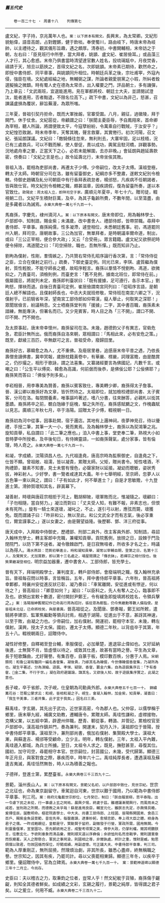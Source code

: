 

##### 舊五代史
　　`卷一百二十七 ‧ 周書十八`　　`列傳第七
`

* * *

盧文紀，字子持，京兆萬年人也。`案：以下原本有闕文。`長興末，為太常卿。文紀形貌魁偉，語音高朗，占對鏗鏘，健于飲啖。奉使蜀川，路由岐下，時唐末帝為岐帥，以主禮待之，觀其儀形旨趣，遇之頗厚。清泰初，中書闕輔相，末帝訪之于朝，左右曰：「臣見班行中所譽，當大拜者，姚顗、盧文紀、崔居儉耳。」或品藻三人才行，其心愈惑。末帝乃俱書當時清望達官數人姓名，投琉璃缻中，月夜焚香，禱請于天，旭旦以筯挾之，首得文紀之名，次即姚顗。末帝素已期待，歡然命之，即授中書侍郎、同平章事，與姚顗同升相位。時朝廷兵革之後，宗社甫寕，外寇內侵，強臣在境。文紀處經綸之地，無輔弼之謀，所論者親愛朋黨之小瑕，所糾者銓選擬掄之微纇。時有蜀人史在德為太常丞，出入權要之門，評品朝士，多有譏彈，乃上章云：「文武兩班，宜選能進用。見在軍都將校、朝廷士大夫，並請閱試澄汰，能者進用，否者黜退，不限名位高下。」疏下中書，文紀以為非己，怒甚，召諫議盧損為覆狀，辭旨蕪漫，為眾所嗤。

三年夏，晉祖引契丹拒命，既而大軍挫衂，官寨受圍。八月，親征，過徽陵，拜于闕門，休于仗舍。文紀扈從，帝顧謂之曰：「朕聞主憂臣辱，予自鳳翔來，首命卿為宰相，聽人所論，將謂便致太平，今寇孽紛紛，令萬乘自行戰賊，于汝安乎？」文紀惶恐致謝。時末帝季年，天奪其魄，聲言救寨，其實倦行。初次河陽，召文紀、張延朗謀議。文紀曰：「敵騎倏往忽來，無利則去，大寨牢固，足以枝梧，況已有三處救兵，可以不戰而解，使人督促，責以成功，輿駕且駐河橋，詳觀事勢。況地處舟車之要，正當天下之心，必若未能解圍，去亦非晚。」會延朗與趙延壽款密，傍奏曰：「文紀之言是也。」故令延壽北行，末帝坐俟其敗。

晉祖入洛，罷相為吏部尚書，再遷太子少傅。少帝嗣位，改太子太傅。漢祖登極，轉太子太師。時朝官分司在洛，雖有留臺御史，紀綱亦多不整肅，遂敕文紀別令檢轄。侍御史趙礪及糺分司朝臣中有行香拜表疏怠者，楊邠怒，凡疾病不任朝謁者，皆與致仕官。時文紀別令檢轄之職，頗甚滋章，因疾請假，復為留臺所奏，遂以本官致仕。`歐陽史：周太祖入立，即拜司空于家。`廣順元年夏卒，年七十六。贈司徒，輟視朝二日。文紀平生積財巨萬，及卒，為其子龜齡所費，不數年間，以至蕩盡，由是多藏者以為誡焉。`永樂大典卷一萬七千九百一十。`

馬裔孫，字慶先，棣州滴河人。`案：以下原本有闕文。`唐末帝即位，用為翰林學士、戶部郎中、知制誥，賜金紫；未滿歲，改中書舍人、禮部侍郎，皆帶禁職。尋拜中書侍郎、平章事。裔孫純儒，性多凝滯，遽登相位，未悉朝廷舊事。初，馮道罷同州入朝，拜司空。唐朝故事，三公為加官，無單拜者，是時朝議率爾命道，制出，或曰「三公正宰相，便合參大政」；又云「合受冊」。眾言籍籍。盧文紀又欲祭祀時便令掃除，馮道聞之曰：「司空掃除，職也，吾無所憚。」既而知非乃止。

劉昫為僕射，性剛，羣情嫉之，乃共贊右常侍孔昭序論行香次第，言：「常侍侍從之臣，立合在僕射之前行。」疏奏，下御史臺定例。同光已來，李琪、盧質繼為僕射，質性輕脫，不能守師長之體，故昭序輕言。裔孫以羣情不悅劉昫、馮道，欲微抑之，乃責臺司，須檢則例，而臺吏言：「舊不見例，據南北班位，即常侍在前。」俄屬國忌，將就列未定，裔孫即判臺狀曰：「既有援據，足可遵行，各示本官。」劉昫怒，揮袂而退。自後日責臺司定例，崔居儉謂南宮同列曰：「從昭序言語，是朝廷人總不解語也。且僕射師長也，中丞大夫就班修敬，常侍班在南宮六卿之下，況僕射乎。已前騎省年深，望南宮工部侍郎如仰霄漢，癡人舉止，何取笑之深耶！」眾聞居儉言，紛議稍息。文士哂裔孫堂判有「援據」二字，其中書百職，裔孫素未諳練，無能專決，但署名而已。又少見賓客，時人目之為「三不開」，謂口不開、印不開、門不開也。

及太原事起，唐末帝幸懷州，裔孫留司在洛。未幾，趙德鈞父子有異志，官砦危急，君臣計無所出。俄而裔孫自洛來朝，眾相謂曰：「馬相此來，必有安危之策。」既至，獻綾三百匹，卒無獻可之言。晉祖受命，廢歸田里。

裔孫好古，慕韓愈之為人，尤不重佛。及廢居里巷，追感唐末帝平昔之遇，乃依長壽僧舍讀佛書，冀申冥報，歲餘枕籍黃卷中，有華嚴、楞嚴，詞理富贍，由是酷賞之，仍抄撮之，相形于歌詠，謂之法喜集。又纂諸經要言為佛國記，凡數千言。或嘲之曰：「公生平以傅奕、韓愈為高識，何前倨而後恭，是佛佞公耶？公佞佛耶？」裔孫笑而答曰：「佛佞予則多矣。」

李崧相晉，用李專美為贊善，裔孫以賓客致仕，專美轉少卿，裔孫得太子詹事。晉、漢公卿以裔孫好為文章，皆忻然待之。太祖即位，就加檢校禮部尚書、太子賓客，分司在洛。每閉關養素，唯事謳吟著述，嗜八分書，往來酬答，必親札以衒其墨蹟。裔孫將卒之前，覩白虺緣于庭槐，驅之失所在。裔孫感賦鵩之文，作槐蟲賦以見志。廣順三年秋七月，卒于洛陽。詔贈太子少傅，輟視朝一日。

裔孫初為河中從事，因事赴闕，宿于邏店。其地有上邏神祠，夜夢神見召，待以優禮，手授二筆，其筆一大一小，覺而異焉。及為翰林學士，裔孫以為契鴻筆之兆。旋知貢舉，私自謂曰：「此二筆之應也。」洎入中書上事，堂吏奉二筆，熟視大小如昔時夢中所授者。及卒後旬日，有侍婢靈語，一如裔孫聲氣，處分家事，皆有倫理，時人奇之。`永樂大典卷一萬七千九百一十。`

和凝，字成績，汶陽須昌人也。九代祖逢堯，唐高宗時為監察御史，自逢堯之下，仕皆不顯。曾祖敞、祖濡，皆以凝貴，累贈太師。父矩，贈尚書令。矩性嗜酒，不拘禮節，雖素不知書，見士未嘗有慢色，必罄家財以延接。凝幼而聰敏，姿狀秀拔，神彩射人。少好學，書一覽者咸達其大義。年十七舉明經，至京師，忽夢人以五色筆一束以與之，謂曰：「子有如此才，何不舉進士？」自是才思敏贍，十九登進士第。滑帥賀瓌知其名，辟寘幕下。

凝善射，時瓌與唐莊宗相拒于河上，戰胡柳陂，瓌軍敗而北，惟凝隨之。瓌顧曰：「子勿相隨，當自努力。」凝泣而對曰：「丈夫受人知，有難不報，非素志也，但恨未有死所。」旋有一騎士來逐瓌，凝叱之，不止，遂引弓以射，應弦而斃，瓌獲免。既而謂諸子曰：「昨非和公，無以至此。和公文武全才而有志氣，後必享重位，爾宜謹事之。」遂以女妻之，由是聲望益隆。後歷鄆、鄧、洋三府從事。

唐天成中，入拜殿中侍御史，歷禮部、刑部二員外，改主客員外郎、知制誥，尋詔入翰林充學士，轉主客郎中充職，兼權知貢舉。貢院舊例，放牓之日，設棘于門及閉院門，以防下第不逞者。凝令徹棘啟門，是日寂無喧者，所收多才名之士，時議以為得人。`澠水燕談：范質初舉進士，時和凝知貢舉，凝常以宰輔自期，登第之日，名第十三人，及覽質文，尤加賞歎，即以第十三名處之，場屋間謂之「傳衣鉢」，若禪宗之相付授也。後質果繼凝登相位。`明宗益加器重，遷中書舍人、工部侍郎，皆充學士。

晉有天下，拜端明殿學士，兼判度支，轉戶部侍郎，會廢端明之職，復入翰林充承旨。晉祖每召問以時事，言皆稱旨。五年，拜中書侍郎平章事。六年秋，晉高祖將幸鄴都，時襄州安從進反狀已彰，凝乃奏曰：「車駕離闕，安從進或有悖逆，何以待之？」晉高祖曰：「卿意如何？」凝曰：「以臣料之，先人有奪人之心，臨事即不及也。欲預出宣敕十數道，密付開封尹鄭王，令有緩急即旋填將校姓名，令領兵擊之。」`案：洛陽搢紳舊聞記作已命高行周為招討，張從恩為都監，仍令焦繼勳等數人備指使。是晉祖未北征，已命將校矣，與是書異。`晉高祖從之。及聞唐、鄧奏報，鄭王如所敕，遣騎將李建崇、監軍焦繼勳等領兵討焉，相遇于湖陽，從進出于不意，甚訝其神速，以至于敗，由凝之力也。少帝嗣位，加右僕射。開運初，罷相守本官，未幾，轉左僕射。漢興，授太子太保。國初，遷太子太傅。顯德二年秋，以背疽卒于其第，年五十八。輟視朝兩日，詔贈侍中。

凝性好修整，自釋褐至登台輔，車服僕從，必加華楚，進退容止偉如也。又好延納後進，士無賢不肖，皆虛懷以待之，或致其仕進，故甚有當時之譽。平生為文章，長于短歌豔曲，尤好聲譽。有集百卷，自篆于板，模印數百帙，分惠于人焉。`宋朝類苑：和魯公凝有豔詞一編名香奩集，凝後貴，乃嫁其名為韓偓，今世傳韓偓香奩集，乃凝所為也。凝生平著述，分為演綸、遊蓺、孝悌、疑獄、香奩、籝金六集，自為遊蓺集序云：「予有香奩、金二集，不行于世。」凝在政府避議論，諱其名，又欲後人知，故于遊蓺集序實之，此凝之意也。`

長子峻，卒于省郎，次子峴，仕皇朝為司勳員外郎。`永樂大典卷五千七百一十。　錦繡萬花谷：范蜀公蒙求云：和峴，晉相和凝之子。峴生，會凝入翰林，加金紫，知貢舉，凝喜曰：「我生平美事，三者并集，此子宜于我矣。」因名曰三美。`

蘇禹珪，字玄錫，其先出于武功，近世家高密，今為郡人也。父仲容，以儒學稱于鄉里，唐末舉九經，補廣文助教，遷輔唐令，累贈太師。禹珪性謙和，虛襟接物，克構父業，以五經中第，辟遼州倅職，歷青、鄆從事，轉潞、并管記，累檢校官至戶部郎中。漢高祖作鎮并門，奏為兼判。開運末，契丹入汴，漢祖即位于晉陽，授中書侍郎平章事。漢祖至汴，兼刑部尚書，俄加右僕射、集賢殿大學士。漢祖大漸，與蘇逢吉、楊邠等受顧命，立少主。明年，轉左僕射。三年，太祖入平內難，禹珪遁入都城，為兵士所擄。翌日，太祖令人求之，既見，撫慰甚至，尋復其位。國初，加守司空，尋罷相守本官。世宗嗣位，封莒國公，未幾，受代歸第。顯德三年正月旦，與客對食之際，暴疾而卒，時年六十二。禹珪純厚長者，遭遇漢祖及蘇逢吉夷滅，禹珪恬然無咎，時人以為積善之報也。

子德祥，登進士第，累歷臺省。`永樂大典卷三千三百九十二。`

景範，淄州長山人。`案：以下原本有闕文。景範父名初，以戶部郎中致仕，見世宗紀。`世宗之北征也，命為東京副留守。車駕迴自河東，世宗以艱于國用，乃以範為中書侍郎平章事、判三司。`案：冊府元龜載世宗即位，七月癸巳，制曰：「朕自履宸極，思平泰階，出一令慮下民之未從，行一事慮上玄之罔祐，晨興夕惕，終歲于茲。雖禮讓漸聞興行，而風雨未之咸若，豈刑政之所闕，而德教之未孚哉！繇是進用良臣，輔宣元化，雖朕志先定，亦輿情具瞻，爰擇佳辰，誕敷明命。樞密院直學士、中大夫、尚書工部侍郎、上柱國、晉陽縣開國男、食邑三百戶、賜紫金魚袋景範，昔佐先帝，每罄嘉謨，逮事眇躬，愈傾忠節，奉上得大臣之體，檢身為君子之儒。一昨戎輅親征，皇都是守，贊勳賢于留府，副徵發于行營，軍政所需，國用無闕。今則靈臺偃革，宣室圖功，思先朝欲用之言，成聖考得賢之美，俾參大政，仍掌利權。爾其明聽朕言，往敷玄化，予欲則垂象而清品彙，爾則順天道以序彝倫；余欲恤刑名而息戰爭，爾則謹憲章而恢廟畧。天人之際懸合，軍民之事罔渝，則國相之尊，非爾孰處，邦計之重，惟財是臧。勉思倜儻以致君，勿效因循而保位，竚聞成績，用副虛懷。可正議大夫、中書侍郎平章事，判三司。`範為人厚重剛正，無所屈撓，然理煩治劇，非其所長，雖悉心盡瘁，終無稱職之譽。世宗知之，因其有疾，乃罷司計。尋以父喪罷相東歸。顯德三年冬，以疾卒于鄉里。優詔贈侍中，官為立碑焉。`永樂大典卷一萬七千九百一十。　案：景範神道碑以顯德三年十二月立，今尚存。`

史臣曰：夫以稽古之力，取秉鈞之位者，豈常人乎！然文紀躭于貨殖，裔孫傷于齷齪，則知全其德者鮮矣。如成績之文彩，玄錫之履行，景範之純厚，皆得謂之君子矣。以之爰立，何用不臧。`永樂大典卷二千三百九十二。`

* * *

